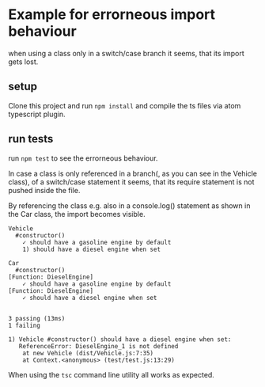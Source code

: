 # Example for errorneous import behaviour

when using a class only in a switch/case branch it seems, that its import gets lost.

## setup

Clone this project and run `npm install` and compile the ts files via atom typescript plugin.

## run tests

run `npm test` to see the errorneous behaviour.

In case a class is only referenced in a branch(, as you can see in the Vehicle class), of a switch/case statement it seems, that its require statement is not pushed inside the file.

By referencing the class e.g. also in a console.log() statement as shown in the Car class, the import becomes visible.

```
Vehicle
  #constructor()
    ✓ should have a gasoline engine by default
    1) should have a diesel engine when set

Car
  #constructor()
[Function: DieselEngine]
    ✓ should have a gasoline engine by default
[Function: DieselEngine]
    ✓ should have a diesel engine when set


3 passing (13ms)
1 failing

1) Vehicle #constructor() should have a diesel engine when set:
   ReferenceError: DieselEngine_1 is not defined
    at new Vehicle (dist/Vehicle.js:7:35)
    at Context.<anonymous> (test/test.js:13:29)
```

When using the `tsc` command line utility all works as expected.
